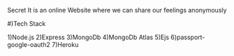 Secret
It is an online Website where we can share our feelings anonymously

#)Tech Stack

1)Node.js
2)Express
3)MongoDb
4)MongoDb Atlas
5)Ejs
6)passport-google-oauth2
7)Heroku
